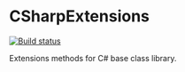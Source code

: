 CSharpExtensions
================

[![Build status](https://ci.appveyor.com/api/projects/status/github/ogborstad/CSharpExtensions?svg=true)](https://ci.appveyor.com/project/ogborstad/CSharpExtensions)

Extensions methods for C# base class library.
